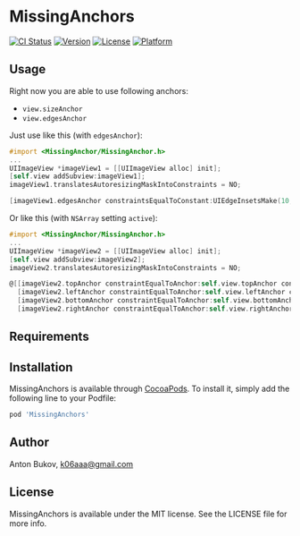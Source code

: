 # MissingAnchors

[![CI Status](http://img.shields.io/travis/k06a/MissingAnchors.svg?style=flat)](https://travis-ci.org/k06a/MissingAnchors)
[![Version](https://img.shields.io/cocoapods/v/MissingAnchors.svg?style=flat)](http://cocoapods.org/pods/MissingAnchors)
[![License](https://img.shields.io/cocoapods/l/MissingAnchors.svg?style=flat)](http://cocoapods.org/pods/MissingAnchors)
[![Platform](https://img.shields.io/cocoapods/p/MissingAnchors.svg?style=flat)](http://cocoapods.org/pods/MissingAnchors)

## Usage

Right now you are able to use following anchors:
- `view.sizeAnchor`
- `view.edgesAnchor`

Just use like this (with `edgesAnchor`):
```objective-c
#import <MissingAnchor/MissingAnchor.h>
...
UIImageView *imageView1 = [[UIImageView alloc] init];
[self.view addSubview:imageView1];
imageView1.translatesAutoresizingMaskIntoConstraints = NO;

[imageView1.edgesAnchor constraintsEqualToConstant:UIEdgeInsetsMake(10, 20, 30, 40)].active = YES;
```
Or like this (with `NSArray` setting `active`):
```objective-c
#import <MissingAnchor/MissingAnchor.h>
...
UIImageView *imageView2 = [[UIImageView alloc] init];
[self.view addSubview:imageView2];
imageView2.translatesAutoresizingMaskIntoConstraints = NO;

@[[imageView2.topAnchor constraintEqualToAnchor:self.view.topAnchor constant:10],
  [imageView2.leftAnchor constraintEqualToAnchor:self.view.leftAnchor constant:20],
  [imageView2.bottomAnchor constraintEqualToAnchor:self.view.bottomAnchor constant:-30],
  [imageView2.rightAnchor constraintEqualToAnchor:self.view.rightAnchor constant:-40]].active = YES;
```

## Requirements

## Installation

MissingAnchors is available through [CocoaPods](http://cocoapods.org). To install
it, simply add the following line to your Podfile:

```ruby
pod 'MissingAnchors'
```

## Author

Anton Bukov, k06aaa@gmail.com

## License

MissingAnchors is available under the MIT license. See the LICENSE file for more info.

